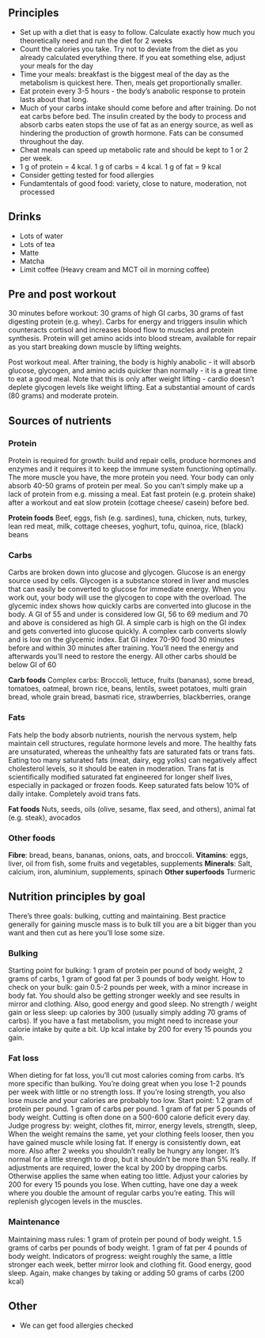 ## Principles 
- Set up with a diet that is easy to follow. Calculate exactly how much you theoretically need and run the diet for 2 weeks 
- Count the calories you take. Try not to deviate from the diet as you already calculated everything there. If you eat something else, adjust your meals for the day 
- Time your meals: breakfast is the biggest meal of the day as the metabolism is quickest here. Then, meals get proportionally smaller. 
- Eat protein every 3-5 hours - the body’s anabolic response to protein lasts about that long. 
- Much of your carbs intake should come before and after training. Do not eat carbs before bed. The insulin created by the body to process and absorb carbs eaten stops the use of fat as an energy source, as well as hindering the production of growth hormone. Fats can be consumed throughout the day. 
- Cheat meals can speed up metabolic rate and should be kept to 1 or 2 per week. 
- 1 g of protein = 4 kcal. 1 g of carbs = 4 kcal. 1 g of fat = 9 kcal 
- Consider getting tested for food allergies 
- Fundamtentals of good food: variety, close to nature, moderation, not processed 

## Drinks
- Lots of water
- Lots of tea
- Matte
- Matcha
- Limit coffee (Heavy cream and MCT oil in morning coffee)

## Pre and post workout 
30 minutes before workout: 30 grams of high GI carbs, 30 grams of fast digesting protein (e.g. whey). Carbs for energy and triggers insulin which counteracts cortisol and increases blood flow to muscles and protein synthesis. Protein will get amino acids into blood stream, available for repair as you start breaking down muscle by lifting weights. 

Post workout meal. After training, the body is highly anabolic - it will absorb glucose, glycogen, and amino acids quicker than normally - it is a great time to eat a good meal. Note that this is only after weight lifting - cardio doesn’t deplete glycogen levels like weight lifting. Eat a substantial amount of cards (80 grams) and moderate protein. 

## Sources of nutrients
### Protein
Protein is required for growth: build and repair cells, produce hormones and enzymes and it requires it to keep the immune system functioning optimally. The more muscle you have, the more protein you need. 
Your body can only absorb 40-50 grams of protein per meal. So you can’t simply make up a lack of protein from e.g. missing a meal. Eat fast protein (e.g. protein shake) after a workout and eat slow protein (cottage cheese/ casein) before bed. 

**Protein foods**
Beef, eggs, fish (e.g. sardines), tuna, chicken, nuts, turkey, lean red meat, milk, cottage cheeses, yoghurt, tofu, quinoa, rice, (black) beans

### Carbs
Carbs are broken down into glucose and glycogen. Glucose is an energy source used by cells. Glycogen is a substance stored in liver and muscles that can easily be converted to glucose for immediate energy. When you work out, your body will use the glycogen to cope with the overload. The glycemic index shows how quickly carbs are converted into glucose in the body. A GI of 55 and under is considered low GI, 56 to 69 medium and 70 and above is considered as high GI. A simple carb is high on the GI index and gets converted into glucose quickly. A complex carb converts slowly and is low on the glycemic index. Eat GI index 70-90 food 30 minutes before and within 30 minutes after training. You’ll need the energy and afterwards you’ll need to restore the energy. All other carbs should be below GI of 60

**Carb foods**
Complex carbs: Broccoli, lettuce, fruits (bananas), some bread, tomatoes, oatmeal, brown rice, beans, lentils, sweet potatoes, multi grain bread, whole grain bread, basmati rice, strawberries, blackberries, orange 

### Fats
Fats help the body absorb nutrients, nourish the nervous system, help maintain cell structures, regulate hormone levels and more. The healthy fats are unsaturated, whereas the unhealthy fats are saturated fats or trans fats. Eating too many saturated fats (meat, dairy, egg yolks) can negatively affect cholesterol levels, so it should be eaten in moderation. Trans fat is scientifically modified saturated fat engineered for longer shelf lives, especially in packaged or frozen foods. Keep saturated fats below 10% of daily intake. Completely avoid trans fats. 

**Fat foods**
Nuts, seeds, oils (olive, sesame, flax seed, and others), animal fat (e.g. steak), avocados

### Other foods
**Fibre**: bread, beans, bananas, onions, oats, and broccoli.
**Vitamins**: eggs, liver, oil from fish, some fruits and vegetables, supplements 
**Minerals**: Salt, calcium, iron, aluminium, supplements, spinach 
**Other superfoods** Turmeric

## Nutrition principles by goal
There’s three goals: bulking, cutting and maintaining. Best practice generally for gaining muscle mass is to bulk till you are a bit bigger than you want and then cut as here you’ll lose some size. 

### Bulking
Starting point for bulking: 1 gram of protein per pound of body weight, 2 grams of carbs, 1 gram of good fat per 3 pounds of body weight. How to check on your bulk: gain 0.5-2 pounds per week, with a minor increase in body fat. You should also be getting stronger weekly and see results in mirror and clothing. Also, good energy and good sleep. No strength / weight gain or less sleep: up calories by 300 (usually simply adding 70 grams of carbs). If you have a fast metabolism, you might need to increase your calorie intake by quite a bit. Up kcal intake by 200 for every 15 pounds you gain. 

### Fat loss
When dieting for fat loss, you’ll cut most calories coming from carbs. It’s more specific than bulking. You’re doing great when you lose 1-2 pounds per week with little or no strength loss. If you’re losing strength, you also lose muscle and your calories are probably too low. 
Start point: 1.2 gram of protein per pound. 1 gram of carbs per pound. 1 gram of fat per 5 pounds of body weight. Cutting is often done on a 500-600 calorie deficit every day. Judge progress by: weight, clothes fit, mirror, energy levels, strength, sleep, When the weight remains the same, yet your clothing feels looser, then you have gained muscle while losing fat. If energy is consistently down, eat more. Also after 2 weeks you shouldn’t really be hungry any longer. It’s normal for a little strength to drop, but it shouldn’t be more than 5% really. If adjustments are required, lower the kcal by 200 by dropping carbs. Otherwise applies the same when eating too little. Adjust your calories by 200 for every 15 pounds you lose. When cutting, have one day a week where you double the amount of regular carbs you’re eating. This will replenish glycogen levels in the muscles. 

### Maintenance 
Maintaining mass rules: 1 gram of protein per pound of body weight. 1.5 grams of carbs per pounds of body weight. 1 gram of fat per 4 pounds of body weight. Indicators of progress: weight roughly the same, a little stronger each week, better mirror look and clothing fit. Good energy, good sleep. Again, make changes by taking or adding 50 grams of carbs (200 kcal)

## Other
- We can get food allergies checked
